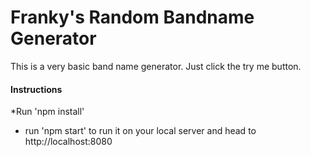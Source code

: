 # Franky's Random Bandname Generator

This is a very basic band name generator. Just click the try me button.

#### Instructions

*Run 'npm install'

* run 'npm start' to run it on your local server and head to http://localhost:8080

